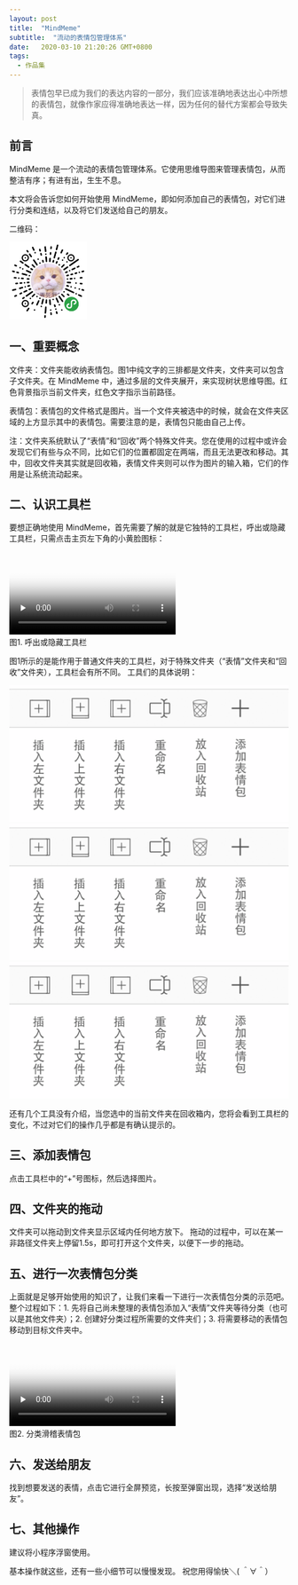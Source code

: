 ```yaml
---
layout: post
title:  "MindMeme"
subtitle:  "流动的表情包管理体系"
date:   2020-03-10 21:20:26 GMT+0800
tags:
  - 作品集
---
```


> 表情包早已成为我们的表达内容的一部分，我们应该准确地表达出心中所想的表情包，就像作家应得准确地表达一样，因为任何的替代方案都会导致失真。

## 前言

MindMeme 是一个流动的表情包管理体系。它使用思维导图来管理表情包，从而整洁有序；有进有出，生生不息。

本文将会告诉您如何开始使用 MindMeme，即如何添加自己的表情包，对它们进行分类和连结，以及将它们发送给自己的朋友。

二维码：

<img style="width: 140px;" src="/assets/images/posts/mindmeme/qrcode.jpg" alt="qrcode" />

## 一、重要概念

文件夹：文件夹能收纳表情包。图1中纯文字的三排都是文件夹，文件夹可以包含子文件夹。在 MindMeme 中，通过多层的文件夹展开，来实现树状思维导图。红色背景指示当前文件夹，红色文字指示当前路径。

表情包：表情包的文件格式是图片。当一个文件夹被选中的时候，就会在文件夹区域的上方显示其中的表情包。需要注意的是，表情包只能由自己上传。

注：文件夹系统默认了“表情”和“回收”两个特殊文件夹。您在使用的过程中或许会发现它们有些与众不同，比如它们的位置都固定在两端，而且无法更改和移动。其中，回收文件夹其实就是回收箱，表情文件夹则可以作为图片的输入箱，它们的作用是让系统流动起来。
  
## 二、认识工具栏

要想正确地使用 MindMeme，首先需要了解的就是它独特的工具栏，呼出或隐藏工具栏，只需点击主页左下角的小黄脸图标：

<div class="center-container">
  <video id="video" class="phone-size" controls="" preload="none" poster="/assets/images/posts/mindmeme/toolbar.png" >
  <source id="mp4" class="phone-size" src="/assets/images/posts/mindmeme/toolbar.mp4" type="video/mp4">
  </video>
  <div class="caption">图1. 呼出或隐藏工具栏</div>
</div>

图1所示的是能作用于普通文件夹的工具栏，对于特殊文件夹（“表情”文件夹和“回收”文件夹），工具栏会有所不同。
工具们的具体说明：

<div class="center-container">
  <img class="phone-size" src="/assets/images/posts/mindmeme/toolbar1.png" alt="toolbar" />
</div>
<div class="center-container">
  <img class="phone-size" src="/assets/images/posts/mindmeme/toolbar1.png" alt="toolbar" />
</div>
<div class="center-container">
  <img class="phone-size" src="/assets/images/posts/mindmeme/toolbar1.png" alt="toolbar" />
</div>

还有几个工具没有介绍，当您选中的当前文件夹在回收箱内，您将会看到工具栏的变化，不过对它们的操作几乎都是有确认提示的。

## 三、添加表情包

点击工具栏中的“+”号图标，然后选择图片。

## 四、文件夹的拖动

文件夹可以拖动到文件夹显示区域内任何地方放下。
拖动的过程中，可以在某一非路径文件夹上停留1.5s，即可打开这个文件夹，以便下一步的拖动。

## 五、进行一次表情包分类

上面就是足够开始使用的知识了，让我们来看一下进行一次表情包分类的示范吧。整个过程如下：1. 先将自己尚未整理的表情包添加入“表情”文件夹等待分类（也可以是其他文件夹）；2. 创建好分类过程所需要的文件夹们；3. 将需要移动的表情包移动到目标文件夹中。

<div class="center-container">
  <video id="video" class="phone-size" controls="" preload="none" poster="/assets/images/posts/mindmeme/classifyMemes.png" >
  <source id="mp4" class="phone-size" src="/assets/images/posts/mindmeme/classifyMemes.mp4" type="video/mp4">
  </video>
  <div class="caption">图2. 分类滑稽表情包</div>
</div>

## 六、发送给朋友

找到想要发送的表情，点击它进行全屏预览，长按至弹窗出现，选择“发送给朋友”。

## 七、其他操作

建议将小程序浮窗使用。

基本操作就这些，还有一些小细节可以慢慢发现。
祝您用得愉快＼( ＾∀＾）


